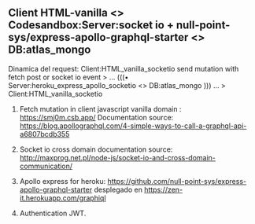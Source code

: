 ## Client HTML-vanilla <> Codesandbox:Server:socket io + null-point-sys/express-apollo-graphql-starter <> DB:atlas_mongo



Dinamica del request:
Client:HTML_vanilla_socketio send mutation with fetch post or socket io event > ... (((• Server:heroku_express_apollo_socketio <> DB:atlas_mongo ))) ... > Client:HTML_vanilla_socketio

1. Fetch mutation in client javascript vanilla domain : https://smj0m.csb.app/
Documentation source: https://blog.apollographql.com/4-simple-ways-to-call-a-graphql-api-a6807bcdb355

2. Socket io cross domain documentation source: http://maxprog.net.pl/node-js/socket-io-and-cross-domain-communication/

3. Apollo express for heroku: https://github.com/null-point-sys/express-apollo-graphql-starter desplegado en https://zen-it.herokuapp.com/graphiql

4. Authentication JWT.


